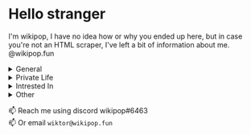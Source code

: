 # Hello stranger

I'm wikipop, I have no idea how or why you ended up here, but in case you're not an HTML scraper, I've left a bit of information about me.
</br>
@wikipop.fun

<details><summary>General</summary>

```py
print(wikipop.info_genral)
```
```
> CEO & Owner of wikipop.fun
> Student
> 2m tall    
```
</details>

<details><summary>Private Life</summary>
    
```py
print(wikipop.private_life)
```
```
> None
```
    
</details>

<details><summary>Intrested In</summary>
    
```py
print(wikipop.branches)
```
```
> Web development <3
> UI/UX design
> Digital art
> DevOps 
> PenTesting 
```
    
</details>

<details><summary>Other</summary>
    
```py
print(dict(wikipop.other))
```
```
{
    tools: [Webstorm, Pycharm, vs_code, nano],
    languages: [js, python, java],
    fav_frontend_stack: "T3-stack",
    archUser: False,
}
```
    
</details>
    
📫 Reach me using discord wikipop#6463 <br />
📫 Or email `wiktor@wikipop.fun`
